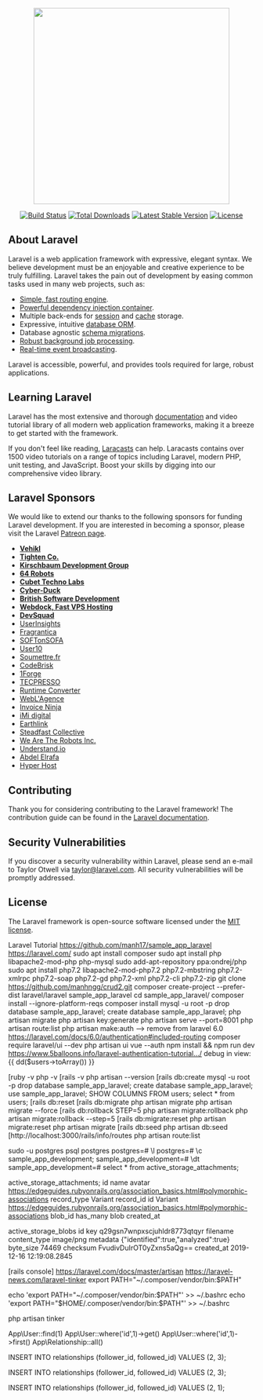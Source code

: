 <p align="center"><img src="https://res.cloudinary.com/dtfbvvkyp/image/upload/v1566331377/laravel-logolockup-cmyk-red.svg" width="400"></p>

<p align="center">
<a href="https://travis-ci.org/laravel/framework"><img src="https://travis-ci.org/laravel/framework.svg" alt="Build Status"></a>
<a href="https://packagist.org/packages/laravel/framework"><img src="https://poser.pugx.org/laravel/framework/d/total.svg" alt="Total Downloads"></a>
<a href="https://packagist.org/packages/laravel/framework"><img src="https://poser.pugx.org/laravel/framework/v/stable.svg" alt="Latest Stable Version"></a>
<a href="https://packagist.org/packages/laravel/framework"><img src="https://poser.pugx.org/laravel/framework/license.svg" alt="License"></a>
</p>

## About Laravel

Laravel is a web application framework with expressive, elegant syntax. We believe development must be an enjoyable and creative experience to be truly fulfilling. Laravel takes the pain out of development by easing common tasks used in many web projects, such as:

- [Simple, fast routing engine](https://laravel.com/docs/routing).
- [Powerful dependency injection container](https://laravel.com/docs/container).
- Multiple back-ends for [session](https://laravel.com/docs/session) and [cache](https://laravel.com/docs/cache) storage.
- Expressive, intuitive [database ORM](https://laravel.com/docs/eloquent).
- Database agnostic [schema migrations](https://laravel.com/docs/migrations).
- [Robust background job processing](https://laravel.com/docs/queues).
- [Real-time event broadcasting](https://laravel.com/docs/broadcasting).

Laravel is accessible, powerful, and provides tools required for large, robust applications.

## Learning Laravel

Laravel has the most extensive and thorough [documentation](https://laravel.com/docs) and video tutorial library of all modern web application frameworks, making it a breeze to get started with the framework.

If you don't feel like reading, [Laracasts](https://laracasts.com) can help. Laracasts contains over 1500 video tutorials on a range of topics including Laravel, modern PHP, unit testing, and JavaScript. Boost your skills by digging into our comprehensive video library.

## Laravel Sponsors

We would like to extend our thanks to the following sponsors for funding Laravel development. If you are interested in becoming a sponsor, please visit the Laravel [Patreon page](https://patreon.com/taylorotwell).

- **[Vehikl](https://vehikl.com/)**
- **[Tighten Co.](https://tighten.co)**
- **[Kirschbaum Development Group](https://kirschbaumdevelopment.com)**
- **[64 Robots](https://64robots.com)**
- **[Cubet Techno Labs](https://cubettech.com)**
- **[Cyber-Duck](https://cyber-duck.co.uk)**
- **[British Software Development](https://www.britishsoftware.co)**
- **[Webdock, Fast VPS Hosting](https://www.webdock.io/en)**
- **[DevSquad](https://devsquad.com)**
- [UserInsights](https://userinsights.com)
- [Fragrantica](https://www.fragrantica.com)
- [SOFTonSOFA](https://softonsofa.com/)
- [User10](https://user10.com)
- [Soumettre.fr](https://soumettre.fr/)
- [CodeBrisk](https://codebrisk.com)
- [1Forge](https://1forge.com)
- [TECPRESSO](https://tecpresso.co.jp/)
- [Runtime Converter](http://runtimeconverter.com/)
- [WebL'Agence](https://weblagence.com/)
- [Invoice Ninja](https://www.invoiceninja.com)
- [iMi digital](https://www.imi-digital.de/)
- [Earthlink](https://www.earthlink.ro/)
- [Steadfast Collective](https://steadfastcollective.com/)
- [We Are The Robots Inc.](https://watr.mx/)
- [Understand.io](https://www.understand.io/)
- [Abdel Elrafa](https://abdelelrafa.com)
- [Hyper Host](https://hyper.host)

## Contributing

Thank you for considering contributing to the Laravel framework! The contribution guide can be found in the [Laravel documentation](https://laravel.com/docs/contributions).

## Security Vulnerabilities

If you discover a security vulnerability within Laravel, please send an e-mail to Taylor Otwell via [taylor@laravel.com](mailto:taylor@laravel.com). All security vulnerabilities will be promptly addressed.

## License

The Laravel framework is open-source software licensed under the [MIT license](https://opensource.org/licenses/MIT).

Laravel Tutorial
https://github.com/manh17/sample_app_laravel
https://laravel.com/
sudo apt install composer
sudo apt install php libapache2-mod-php php-mysql
sudo add-apt-repository ppa:ondrej/php
sudo apt install php7.2 libapache2-mod-php7.2 php7.2-mbstring php7.2-xmlrpc php7.2-soap php7.2-gd php7.2-xml php7.2-cli php7.2-zip
git clone https://github.com/manhngg/crud2.git
composer create-project --prefer-dist laravel/laravel sample_app_laravel
cd sample_app_laravel/
composer install --ignore-platform-reqs
composer install
mysql -u root -p
drop database sample_app_laravel;
create database sample_app_laravel;
php artisan migrate
php artisan key:generate
php artisan serve --port=8001
php artisan route:list
php artisan make:auth --> remove from laravel 6.0
https://laravel.com/docs/6.0/authentication#included-routing
composer require laravel/ui --dev
php artisan ui vue --auth
npm install && npm run dev
https://www.5balloons.info/laravel-authentication-tutorial…/
debug in view:
{{ dd($users->toArray()) }}

[ruby -v
php -v
[rails -v
php artisan --version
[rails db:create
mysql -u root -p
drop database sample_app_laravel;
create database sample_app_laravel;
use sample_app_laravel;
SHOW COLUMNS FROM users;
select * from users;
[rails db:reset
[rails db:migrate
php artisan migrate
php artisan migrate --force
[rails db:rollback STEP=5
php artisan migrate:rollback
php artisan migrate:rollback --step=5
[rails db:migrate:reset
php artisan migrate:reset
php artisan migrate
[rails db:seed
php artisan db:seed
[http://localhost:3000/rails/info/routes
php artisan route:list


sudo -u postgres psql postgres
postgres=# \l
postgres=# \c sample_app_development;
sample_app_development=# \dt
sample_app_development=# select * from active_storage_attachments;

active_storage_attachments;
id
name avatar
https://edgeguides.rubyonrails.org/association_basics.html#polymorphic-associations
record_type Variant
record_id id Variant
https://edgeguides.rubyonrails.org/association_basics.html#polymorphic-associations
blob_id has_many blob
created_at

active_storage_blobs
id
key q29gsn7wnpxscjuhldr8773qtqyr
filename
content_type image/png
metadata {"identified":true,"analyzed":true}
byte_size 74469
checksum FvudivDuIrOT0yZxns5aQg==
created_at 2019-12-16 12:19:08.2845


[rails console]
https://laravel.com/docs/master/artisan
https://laravel-news.com/laravel-tinker
export PATH="~/.composer/vendor/bin:$PATH"



echo 'export PATH="~/.composer/vendor/bin:$PATH"' >> ~/.bashrc
echo 'export PATH="$HOME/.composer/vendor/bin:$PATH"' >> ~/.bashrc


php artisan tinker

App\User::find(1)
App\User::where('id',1)->get()
App\User::where('id',1)->first()
App\Relationship::all()


INSERT INTO relationships (follower_id, followed_id) VALUES (2, 3);

INSERT INTO relationships (follower_id, followed_id) VALUES (2, 3);

INSERT INTO relationships (follower_id, followed_id) VALUES (2, 1);
